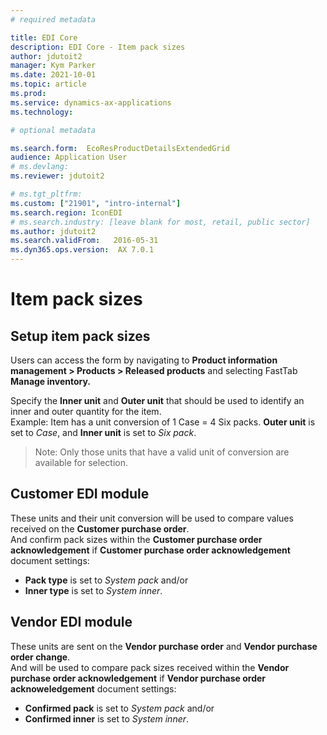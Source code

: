 ```yaml
---
# required metadata

title: EDI Core
description: EDI Core - Item pack sizes
author: jdutoit2
manager: Kym Parker
ms.date: 2021-10-01
ms.topic: article
ms.prod: 
ms.service: dynamics-ax-applications
ms.technology: 

# optional metadata

ms.search.form:  EcoResProductDetailsExtendedGrid
audience: Application User
# ms.devlang: 
ms.reviewer: jdutoit2

# ms.tgt_pltfrm: 
ms.custom: ["21901", "intro-internal"]
ms.search.region: IconEDI
# ms.search.industry: [leave blank for most, retail, public sector]
ms.author: jdutoit2
ms.search.validFrom:   2016-05-31
ms.dyn365.ops.version:  AX 7.0.1
---
```


# Item pack sizes
## Setup item pack sizes

Users can access the form by navigating to **Product information management > Products > Released products** and selecting FastTab **Manage inventory.**

Specify the **Inner unit** and **Outer unit** that should be used to identify an inner and outer quantity for the item. <br>
Example: Item has a unit conversion of 1 Case = 4 Six packs. **Outer unit** is set to _Case_, and **Inner unit** is set to _Six pack_.
> Note: Only those units that have a valid unit of conversion are available for selection. 

## Customer EDI module
These units and their unit conversion will be used to compare values received on the **Customer purchase order**. <br>
And confirm pack sizes within the **Customer purchase order acknowledgement** if **Customer purchase order acknowledgement** document settings:
- **Pack type** is set to _System pack_ and/or
- **Inner type** is set to _System inner_.

## Vendor EDI module
These units are sent on the **Vendor purchase order** and **Vendor purchase order change**. <br>
And will be used to compare pack sizes received within the **Vendor purchase order acknowledgement** if **Vendor purchase order acknoweledgement** document settings:
- **Confirmed pack** is set to _System pack_ and/or 
- **Confirmed inner** is set to _System inner_.

